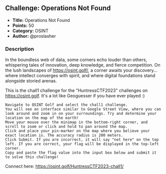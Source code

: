 ## Challenge: Operations Not Found

- **Title:** Operations Not Found
- **Points:** 50
- **Category:** OSINT
- **Author:** @proslasher

### Description

In the boundless web of data, some corners echo louder than others, whispering tales of innovation, deep knowledge, and fierce competition. On the lush landscapes of https://osint.golf/, a corner awaits your discovery... where intellect converges with spirit, and where digital foundations stand alongside storied arenas. 

This is the chall1 challenge for the "HuntressCTF2023" challenges on https://osint.golf. It's a lot like Geoguesser if you have ever played :)

    Navigate to OSINT Golf and select the chall1 challenge.
    You will see an interface similar to Google Street View, where you can look around and zoom in on your surroundings. Try and determine your location on the map of the earth!
    Move your mouse over the minimap in the bottom-right corner, and scroll to zoom or click and hold to pan around the map.
    Click and place your pin-marker on the map where you believe your exact location is. The accuracy radius is 200 meters.
    Click Submit. If you are incorrect, it will say "not here" on the top left. If you are correct, your flag will be displayed in the top-left corner.
    Copy and paste the flag value into the input box below and submit it to solve this challenge!



Connect here: https://osint.golf/HuntressCTF2023-chall1/